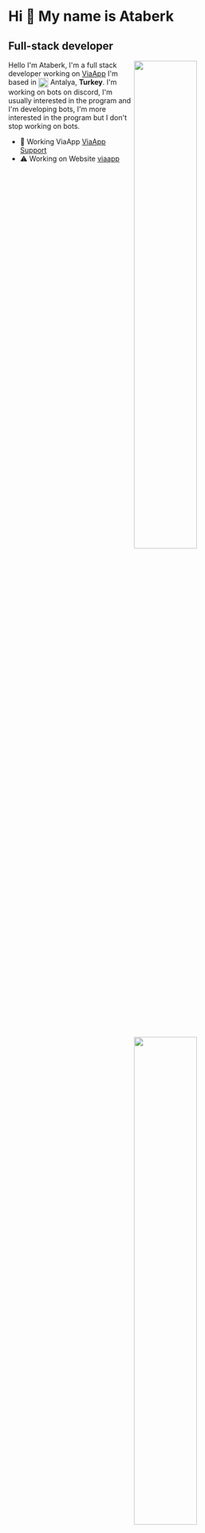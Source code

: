Hi 👋 My name is Ataberk
===========================

Full-stack developer
--------------------

<img width="50%" align="right" src="https://github-widgetbox.vercel.app/api/profile?username=ViaAppSupport&data=followers,repositories,stars,commits&theme=darkmode">
<img width="50%" height="1px" align="right" src="https://i.imgur.com/DkKayja.png">
<img width="50%" align="right" src="https://github-widgetbox.vercel.app/api/skills?languages=js,vue,html,css,nodejs,java,kotlin&theme=darkmode">

Hello I'm Ataberk, I'm a full stack developer working on [ViaApp](https://discord.gg/viaapp-support-1024093251717828698)
I'm based in <img width="20" height="20" align="center" src="https://i.imgur.com/ff547ZT.png"> Antalya, **Turkey**. I'm working on bots on discord, I'm usually interested in the program and I'm developing bots, I'm more interested in the program but I don't stop working on bots.

- 🚀 Working ViaApp [ViaApp Support](https://discord.gg/viaapp-support-1024093251717828698)
- ⚠ Working on Website [viaapp](https://viaapp.xyz)
